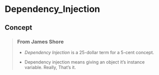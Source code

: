 # Dependency_Injection


## Concept

> ### From James Shore
>
> - *Dependency Injection* is a 25-dollar term for a 5-cent concept.
>
> - Dependency injection means giving an object it’s instance variable. Really, That’s it.
>
